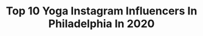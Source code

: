 ---
title: Top 10 Yoga Instagram Influencers In Philadelphia In 2020
description: >-
  Find top yoga Instagram influencers in Philadelphia in 2020. Most popular hashtags: #philadelphia #yoga #philly #quarantine.
platform: Instagram
profiles:
  - username: "shainahumphries"
    fullname: >-
      Shaina Humphries
    location: "United States"
    followers: 12520
    engagement: 744
    commentsToLikes: 0.072894
    id: ck134fr30w7t10i19tiqrtr2c
    verified: true
    hashtags: "#baseball, #stayhomechallenge, #naturalhairdaily, #florida"
  - username: "michaelclarkphoto"
    fullname: >-
      Michael Clark
    location: "United States"
    followers: 107484
    engagement: 286
    commentsToLikes: 0.009796
    id: ck0uc3ziufwsu0i193b6zebhy
    verified: false
    hashtags: "#angelfire, #himalaya, #visualizedoneizo, #wanaka"
  - username: "herphilly"
    fullname: >-
      Emily Tharp | Philly Blogger
    location: "United States"
    followers: 5302
    engagement: 564
    commentsToLikes: 0.143004
    id: ck55l14o30ip60i11rkrdngp1
    verified: false
    hashtags: "#whitneypose, #visitphilly, #phillyphilly, #herphilly"
  - username: "highvol_tage"
    fullname: >-
      T-Agé Anadi
    location: "United States"
    followers: 3408
    engagement: 1537
    commentsToLikes: 0.095582
    id: ck5hm5dqjle0e0i111uczg33q
    verified: false
    hashtags: "#allinmotion, #spinalflexibility, #cafe, #yogaeverydamnday"
  - username: "kathyromano11"
    fullname: >-
      Kathy Romano
    location: "United States"
    followers: 40495
    engagement: 455
    commentsToLikes: 0.021594
    id: ck0vx411ex19w0i1937wqo7wg
    verified: false
    hashtags: "#painting, #carolebaskin, #santaiknowhim, #lovethoseidiots"
  - username: "willina.rodriguez"
    fullname: >-
      👑𝙒𝙞𝙡𝙡𝙞𝙣𝙖 𝙍𝙤𝙙𝙧𝙞𝙜𝙪𝙚𝙯 💋𝙈𝙤𝙙𝙚𝙡
    location: "United States"
    followers: 5323
    engagement: 464
    commentsToLikes: 0.111359
    id: ck5hi5jzabrc00i111iv9ajx8
    verified: false
    hashtags: "#sexy, #news, #paintingofme, #leathershoes"
  - username: "aubrymarie"
    fullname: >-
      Aubry Wiltcher
    location: "United States"
    followers: 302991
    engagement: 195
    commentsToLikes: 0.021483
    id: ck0ttfonl2ii00i19cyk6vzmf
    verified: false
    hashtags: "#yourturn, #tagafriend, #aloyoga, #meow"
  - username: "lauramadelain"
    fullname: >-
      Laura Madelain
    location: "United States"
    followers: 7240
    engagement: 1035
    commentsToLikes: 0.082339
    id: ck5cftwfpnm150i11jkuis4hi
    verified: false
    hashtags: "#yoga"
  - username: "yoga"
    fullname: >-
      Yoga
    location: "United States"
    followers: 1600392
    engagement: 121
    commentsToLikes: 0.018206
    id: ck0tvu6omcsz20i19guq45v3p
    verified: true
    hashtags: "#backbend, #flexibility, #yogaposture, #friendship"
  - username: "louiselieffering"
    fullname: >-
      YOGA BY LOU.       ✧  🪐
    location: "United States"
    followers: 7317
    engagement: 1423
    commentsToLikes: 0.246094
    id: ck6tzhw6d9sqp0j71ldybn9o1
    verified: false
    hashtags: ""
---